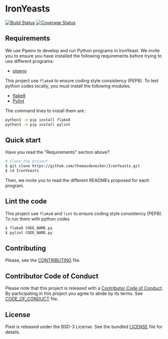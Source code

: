 # IronYeasts

[![Build Status](https://travis-ci.org/thomasdenecker/IronYeasts.svg?branch=master)](https://travis-ci.org/thomasdenecker/IronYeasts)
[![Coverage Status](https://coveralls.io/repos/github/thomasdenecker/IronYeasts/badge.svg?branch=master)](https://coveralls.io/github/thomasdenecker/IronYeasts?branch=master)

## Requirements

We use Pipenv to develop and run Python programs in IronYeast. We invite you to ensure you have
installed the following requirements before trying to use different programs:

* [pipenv](https://github.com/kennethreitz/pipenv)

This project use `flake8` to ensure coding style consistency (PEP8). To test python codes locally,
you must install the following modules:

* [flake8](http://flake8.pycqa.org/en/latest/)
* [Pylint](https://www.pylint.org/#install)

The command lines to install them are :

```bash
python3 -m pip install flake8
python3 -m pip install pylint
```

## Quick start

Have you read the "Requirements" section above?

```bash
# Clone the project
$ git clone https://github.com/thomasdenecker/IronYeasts.git
$ cd IronYeasts
```
Then, we invite you to read the different READMEs proposed for each program.

## Lint the code

This project use `flake8` and `lint` to ensure coding style consistency (PEP8).
To run them with python codes

```bash
$ flake8 CODE_NAME.py
$ pylint CODE_NAME.py
```

## Contributing

Please, see the [CONTRIBUTING](CONTRIBUTING.md) file.

## Contributor Code of Conduct

Please note that this project is released with a [Contributor Code of
Conduct](http://contributor-covenant.org/). By participating in this project you
agree to abide by its terms. See [CODE_OF_CONDUCT](CODE_OF_CONDUCT.md) file.

## License

Pixel is released under the BSD-3 License. See the bundled [LICENSE](LICENSE)
file for details.
